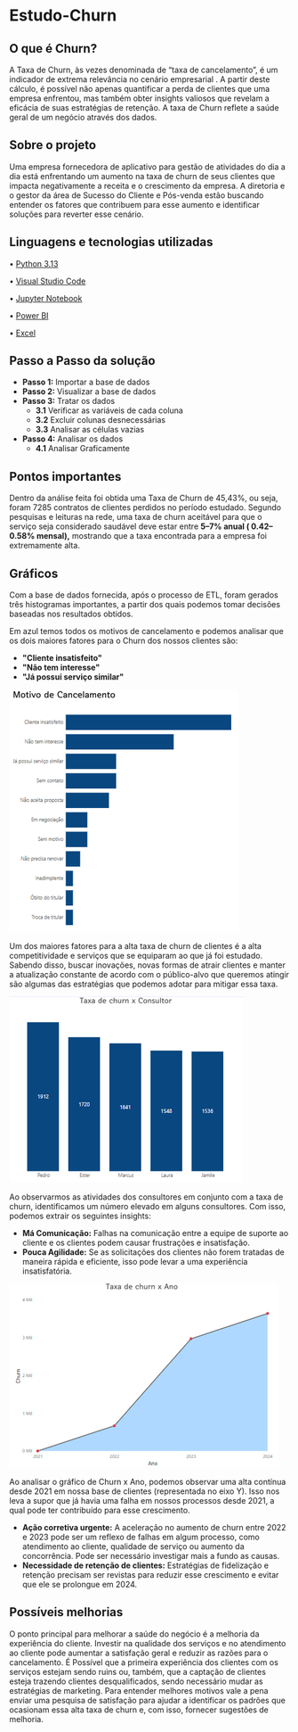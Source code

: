 # Estudo-Churn

## O que é Churn?

A Taxa de Churn, às vezes denominada de “taxa de cancelamento”, é um indicador de extrema relevância no cenário empresarial . A partir deste cálculo, é possível não apenas quantificar a perda de clientes que uma empresa enfrentou, mas também obter insights valiosos que revelam a eficácia de suas estratégias de retenção.
A taxa de Churn reflete a saúde geral de um negócio através dos dados.

## Sobre o projeto
Uma empresa fornecedora de aplicativo para gestão de atividades do dia a dia está enfrentando um aumento na taxa de churn de seus clientes que impacta negativamente a receita e o crescimento da empresa. A diretoria e o gestor da área de Sucesso do Cliente e Pós-venda estão buscando entender os fatores que contribuem para esse aumento e identificar soluções para reverter esse cenário.

## Linguagens e tecnologias utilizadas
 • [Python 3.13](https://www.python.org/)

 • [Visual Studio Code](https://code.visualstudio.com/download)

 • [Jupyter Notebook](https://jupyter.org/)

 • [Power BI](https://www.microsoft.com/pt-br/power-platform/products/power-bi)

 • [Excel](https://www.microsoft.com/pt-br/microsoft-365/excel)

## Passo a Passo da solução

- **Passo 1:** Importar a base de dados  
- **Passo 2:** Visualizar a base de dados  
- **Passo 3:** Tratar os dados  
   - **3.1** Verificar as variáveis de cada coluna  
   - **3.2** Excluir colunas desnecessárias  
   - **3.3** Analisar as células vazias  
- **Passo 4:** Analisar os dados  
   - **4.1** Analisar Graficamente

 ## Pontos importantes
 Dentro da análise feita foi obtida uma Taxa de Churn de 45,43%, ou seja, foram 7285 contratos de clientes perdidos no período estudado. Segundo pesquisas e leituras na rede, uma taxa de churn aceitável para que o serviço seja considerado saudável deve estar entre **5–7% anual ( 0.42–0.58% mensal),** mostrando que a taxa encontrada para a empresa foi extremamente alta.

## Gráficos

Com a base de dados fornecida, após o processo de ETL, foram gerados três histogramas importantes, a partir dos quais podemos tomar decisões baseadas nos resultados obtidos.

Em azul temos todos os motivos de cancelamento e podemos analisar que os dois maiores fatores para o Churn dos nossos clientes são:
- **"Cliente insatisfeito"**
- **"Não tem interesse"**
- **"Já possui serviço similar"**

![Descrição da imagem](https://github.com/Pedro-HenriqueWO/Estudo-Churn/blob/master/Captura%20de%20tela%202024-12-17%20172027.png)

Um dos maiores fatores para a alta taxa de churn de clientes é a alta competitividade e serviços que se equiparam ao que já foi estudado. Sabendo disso, buscar inovações, novas formas de atrair clientes e manter a atualização constante de acordo com o público-alvo que queremos atingir são algumas das estratégias que podemos adotar para mitigar essa taxa.

![Descrição da imagem](https://github.com/Pedro-HenriqueWO/Estudo-Churn/blob/master/Captura%20de%20tela%202024-12-17%20174548.png)

Ao observarmos as atividades dos consultores em conjunto com a taxa de churn, identificamos um número elevado em alguns consultores. Com isso, podemos extrair os seguintes insights:
- **Má Comunicação:** Falhas na comunicação entre a equipe de suporte ao cliente e os clientes podem causar frustrações e insatisfação.
- **Pouca Agilidade:** Se as solicitações dos clientes não forem tratadas de maneira rápida e eficiente, isso pode levar a uma experiência insatisfatória.

![Descrição da imagem](https://github.com/Pedro-HenriqueWO/Estudo-Churn/blob/master/Captura%20de%20tela%202024-12-17%20175303.png)

Ao analisar o gráfico de Churn x Ano, podemos observar uma alta contínua desde 2021 em nossa base de clientes (representada no eixo Y). Isso nos leva a supor que já havia uma falha em nossos processos desde 2021, a qual pode ter contribuído para esse crescimento.
- **Ação corretiva urgente:** A aceleração no aumento de churn entre 2022 e 2023 pode ser um reflexo de falhas em algum processo, como atendimento ao cliente, qualidade de serviço ou aumento da concorrência. Pode ser necessário investigar mais a fundo as causas.
- **Necessidade de retenção de clientes:** Estratégias de fidelização e retenção precisam ser revistas para reduzir esse crescimento e evitar que ele se prolongue em 2024.

## Possíveis melhorias 
O ponto principal para melhorar a saúde do negócio é a melhoria da experiência do cliente. Investir na qualidade dos serviços e no atendimento ao cliente pode aumentar a satisfação geral e reduzir as razões para o cancelamento.
É Possível que a primeira experiência dos clientes com os serviços estejam sendo ruins ou, também, que a captação de clientes esteja trazendo clientes desqualificados, sendo necessário mudar as estratégias de marketing. Para entender melhores motivos vale a pena enviar uma pesquisa de satisfação para ajudar a identificar os padrões que ocasionam essa alta taxa de churn e, com isso, fornecer sugestões de melhoria.


